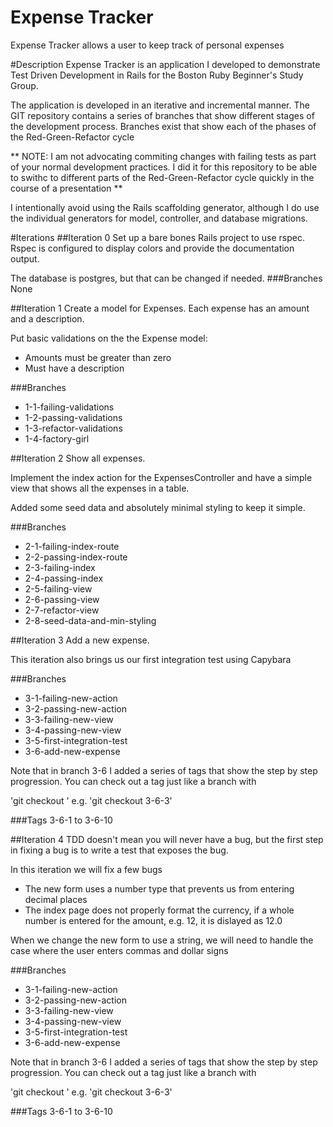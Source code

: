 # Expense Tracker
Expense Tracker allows a user to keep track of personal expenses

#Description
Expense Tracker is an application I developed to demonstrate Test Driven Development in Rails for the Boston Ruby Beginner's Study Group.

The application is developed in an iterative and incremental manner.  The GIT repository contains a series of branches that show different stages of the development process.  Branches exist that show each of the phases of the Red-Green-Refactor cycle

** NOTE: I am not advocating commiting changes with failing tests as part of your normal development practices.  I did it for this repository to be able to swithc to different parts of the Red-Green-Refactor cycle quickly in the course of a presentation **

I intentionally avoid using the Rails scaffolding generator, although I do use the individual generators for model, controller, and database migrations.

#Iterations
##Iteration 0
Set up a bare bones Rails project to use rspec.  Rspec is configured to display colors and provide the documentation output.

The database is postgres, but that can be changed if needed.
###Branches
None
   
##Iteration 1
Create a model for Expenses.  Each expense has an amount and a description.

Put basic validations on the the Expense model:

* Amounts must be greater than zero
* Must have a description

###Branches
* 1-1-failing-validations
* 1-2-passing-validations
* 1-3-refactor-validations
* 1-4-factory-girl

##Iteration 2
Show all expenses.  

Implement the index action for the ExpensesController and have a simple view that shows all the expenses in a table.

Added some seed data and absolutely minimal styling to keep it simple.

###Branches
  * 2-1-failing-index-route
  * 2-2-passing-index-route
  * 2-3-failing-index
  * 2-4-passing-index
  * 2-5-failing-view
  * 2-6-passing-view
  * 2-7-refactor-view
  * 2-8-seed-data-and-min-styling

##Iteration 3
Add a new expense.

This iteration also brings us our first integration test using Capybara

###Branches
  * 3-1-failing-new-action
  * 3-2-passing-new-action
  * 3-3-failing-new-view
  * 3-4-passing-new-view
  * 3-5-first-integration-test
  * 3-6-add-new-expense
  
Note that in branch 3-6 I added a series of tags that show the step by step progression.  You can check out a tag just like a branch with 

'git checkout <tag>'
e.g. 'git checkout 3-6-3'

###Tags
3-6-1 to 3-6-10

##Iteration 4
TDD doesn't mean you will never have a bug, but the first step in fixing a bug is to write a test that exposes the bug.

In this iteration we will fix a few bugs
  * The new form uses a number type that prevents us from entering decimal places
  * The index page does not properly format the currency, if a whole number is entered for the amount, e.g. 12, it is dislayed as 12.0
  
When we change the new form to use a string, we will need to handle the case where the user enters commas and dollar signs

###Branches
  * 3-1-failing-new-action
  * 3-2-passing-new-action
  * 3-3-failing-new-view
  * 3-4-passing-new-view
  * 3-5-first-integration-test
  * 3-6-add-new-expense
  
Note that in branch 3-6 I added a series of tags that show the step by step progression.  You can check out a tag just like a branch with 

'git checkout <tag>'
e.g. 'git checkout 3-6-3'

###Tags
3-6-1 to 3-6-10




